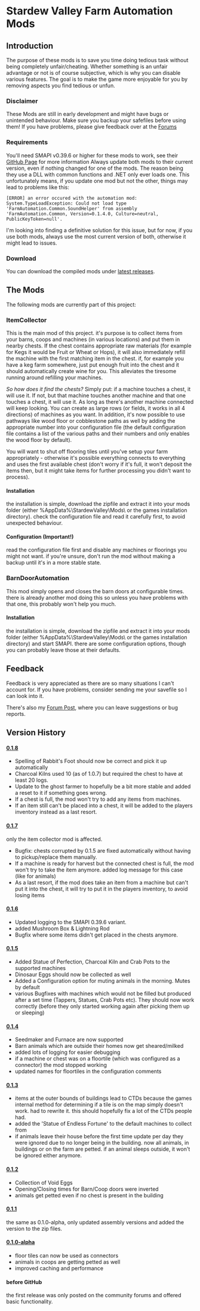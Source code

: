 # Stardew Valley Farm Automation Mods
## Introduction
The purpose of these mods is to save you time doing tedious task without being completely unfair/cheating. Whether something is an unfair advantage or not is of course subjective, which is why you can disable various features. The goal is to make the game more enjoyable for you by removing aspects you find tedious or unfun.

### Disclaimer
These Mods are still in early development and might have bugs or unintended behaviour. Make sure you backup your safefiles before using them!
If you have problems, please give feedback over at the [Forums](http://community.playstarbound.com/threads/alpha-farmautomation-mods-for-smapi-0-39-2.111931)

### Requirements
You'll need SMAPI v0.39.6 or higher for these mods to work, see their [GitHub Page](https://github.com/ClxS/SMAPI) for more information
Always update both mods to their current version, even if nothing changed for one of the mods. The reason being they use a DLL with common functions and .NET only ever loads one.
This unfortunately means, if you update one mod but not the other, things may lead to problems like this:
```
[ERROR] an error occured with the automation mod: System.TypeLoadException: Could not load type 'FarmAutomation.Common.SoundHelper' from assembly 'FarmAutomation.Common, Version=0.1.4.0, Culture=neutral, PublicKeyToken=null'.
```
I'm looking into finding a definitive solution for this issue, but for now, if you use both mods, always use the most current version of both, otherwise it might lead to issues.

### Download
You can download the compiled mods under [latest releases](https://github.com/oranisagu/SDV-FarmAutomation/releases/latest).

## The Mods
The following mods are currently part of this project:

### ItemCollector
This is the main mod of this project. it's purpose is to collect items from your barns, coops and machines (in various locations) and put them in nearby chests.
If the chest contains appropriate raw materials (for example for Kegs it would be Fruit or Wheat or Hops), it will also immediately refill the machine with the first matching item in the chest. if, for example you have a keg farm somewhere, just put enough fruit into the chest and it should automatically create wine for you. This alleviates the tiresome running around refilling your machines.

*So how does it find the chests?* Simply put: if a machine touches a chest, it will use it. If not, but that machine touches another machine and that one touches a chest, it will use it. As long as there's another machine connected will keep looking. You can create as large rows (or fields, it works in all 4 directions) of machines as you want. 
In addition, it's now possible to use pathways like wood floor or cobblestone paths as well by adding the appropriate number into your configuration file (the default configuration file contains a list of the various paths and their numbers and only enables the wood floor by default).

You will want to shut off flooring tiles until you've setup your farm appropriately - otherwise it's possible everything connects to everything and uses the first available chest (don't worry if it's full, it won't deposit the items then, but it might take items for further processing you didn't want to process).

#### Installation
the installation is simple, download the zipfile and extract it into your mods folder (either %AppData%\StardewValley\Mods\ or the games installation directory). check the configuration file and read it carefully first, to avoid unexpected behaviour.

#### Configuration (Important!)
read the configuration file first and disable any machines or floorings you might not want. if you're unsure, don't run the mod without making a backup until it's in a more stable state.

### BarnDoorAutomation
This mod simply opens and closes the barn doors at configurable times. there is already another mod doing this so unless you have problems with that one, this probably won't help you much.

#### Installation
the installation is simple, download the zipfile and extract it into your mods folder (either %AppData%\StardewValley\Mods\ or the games installation directory) and start SMAPI.
there are some configuration options, though you can probably leave those at their defaults.

## Feedback
Feedback is very appreciated as there are so many situations I can't account for. If you have problems, consider sending me your savefile so I can look into it.

There's also my [Forum Post](http://community.playstarbound.com/threads/alpha-farmautomation-mods-for-smapi-0-39-2.111931), where you can leave suggestions or bug reports.

## Version History
#### [0.1.8](https://github.com/oranisagu/SDV-FarmAutomation/releases/tag/v0.1.8)
* Spelling of Rabbit's Foot should now be correct and pick it up automatically
* Charcoal Kilns used 10 (as of 1.0.7) but required the chest to have at least 20 logs. 
* Update to the ghost farmer to hopefully be a bit more stable and added a reset to it if something goes wrong.
* If a chest is full, the mod won't try to add any items from machines. 
* If an item still can't be placed into a chest, it will be added to the players inventory instead as a last resort.

#### [0.1.7](https://github.com/oranisagu/SDV-FarmAutomation/releases/tag/v0.1.7)
only the item collector mod is affected.
* Bugfix: chests corrupted by 0.1.5 are fixed automatically without having to pickup/replace them manually.
* If a machine is ready for harvest but the connected chest is full, the mod won't try to take the item anymore. added log message for this case (like for animals)
* As a last resort, if the mod does take an item from a machine but can't put it into the chest, it will try to put it in the players inventory, to avoid losing items

#### [0.1.6](https://github.com/oranisagu/SDV-FarmAutomation/releases/tag/v0.1.6)
* Updated logging to the SMAPI 0.39.6 variant.
* added Mushroom Box & Lightning Rod
* Bugfix where some items didn't get placed in the chests anymore.

#### [0.1.5](https://github.com/oranisagu/SDV-FarmAutomation/releases/tag/v0.1.5)
* Added Statue of Perfection, Charcoal Kiln and Crab Pots to the supported machines
* Dinosaur Eggs should now be collected as well
* Added a Configuration option for muting animals in the morning. Mutes by default
* various Bugfixes with machines which would not be filled but produced after a set time (Tappers, Statues, Crab Pots etc). They should now work correctly (before they only started working again after picking them up or sleeping)

#### [0.1.4](https://github.com/oranisagu/SDV-FarmAutomation/releases/tag/v0.1.4)
* Seedmaker and Furnace are now supported
* Barn animals which are outside their homes now get sheared/milked
* added lots of logging for easier debugging
* if a machine or chest was on a floortile (which was configured as a connector) the mod stopped working
* updated names for floortiles in the configuration comments

#### [0.1.3](https://github.com/oranisagu/SDV-FarmAutomation/releases/tag/v0.1.3)
* items at the outer bounds of buildings lead to CTDs because the games internal method for determining if a tile is on the map simply doesn't work. had to rewrite it. this should hopefully fix a lot of the CTDs people had.
* added the 'Statue of Endless Fortune' to the default machines to collect from
* if animals leave their house before the first time update per day they were ignored due to no longer being in the building. now all animals, in buildings or on the farm are petted. if an animal sleeps outside, it won't be ignored either anymore.

#### [0.1.2](https://github.com/oranisagu/SDV-FarmAutomation/releases/tag/v0.1.2)
* Collection of Void Eggs
* Opening/Closing times for Barn/Coop doors were inverted
* animals get petted even if no chest is present in the building

#### [0.1.1](https://github.com/oranisagu/SDV-FarmAutomation/releases/tag/v0.1.1)
the same as 0.1.0-alpha, only updated assembly versions and added the version to the zip files.

#### [0.1.0-alpha](https://github.com/oranisagu/SDV-FarmAutomation/releases/tag/v0.1.0-alpha)
* floor tiles can now be used as connectors
* animals in coops are getting petted as well
* improved caching and performance
 
#### before GitHub
the first release was only posted on the community forums and offered basic functionality.
